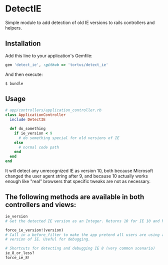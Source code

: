 # DetectIE

Simple module to add detection of old IE versions to rails controllers and helpers.

## Installation

Add this line to your application's Gemfile:

```ruby
gem 'detect_ie', :github => 'tortus/detect_ie'
```

And then execute:

    $ bundle

## Usage

```ruby
# app/controllers/application_controller.rb
class ApplicationController
  include DetectIE

  def do_something
    if ie_version < 9
      # do something special for old versions of IE
    else
      # normal code path
    end
  end
end
```

It will detect any unrecognized IE as version 10, both because Microsoft changed the
user agent string after 9, and because 10 actually works enough like "real" browsers that
specific tweaks are not as necessary.

## The following methods are available in both controllers and views:

```ruby
ie_version
# Get the detected IE version as an Integer. Returns 10 for IE 10 and higher.

force_ie_version!(version)
# Call in a before_filter to make the app pretend all users are using a certain
# version of IE. Useful for debugging.

# Shortcuts for detecting and debugging IE 8 (very common scenario)
ie_8_or_less?
force_ie_8!
```
